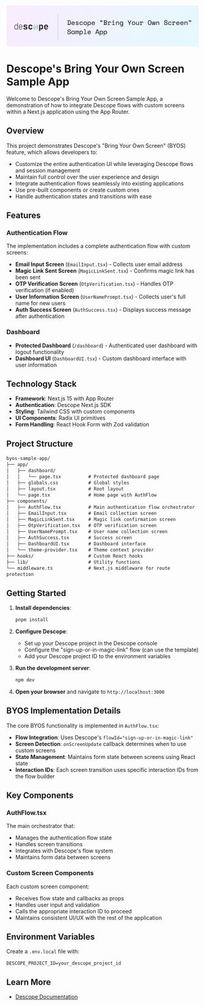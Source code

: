![Descope Bring Your Own Screen](readme-banner.png)

# Descope's Bring Your Own Screen Sample App

Welcome to Descope's Bring Your Own Screen Sample App, a demonstration of how to integrate Descope flows with custom screens within a Next.js application using the App Router.

## Overview

This project demonstrates Descope's "Bring Your Own Screen" (BYOS) feature, which allows developers to:
- Customize the entire authentication UI while leveraging Descope flows and session management
- Maintain full control over the user experience and design
- Integrate authentication flows seamlessly into existing applications
- Use pre-built components or create custom ones
- Handle authentication states and transitions with ease

## Features

### Authentication Flow
The implementation includes a complete authentication flow with custom screens:

- **Email Input Screen** (`EmailInput.tsx`) - Collects user email address
- **Magic Link Sent Screen** (`MagicLinkSent.tsx`) - Confirms magic link has been sent
- **OTP Verification Screen** (`OtpVerification.tsx`) - Handles OTP verification (if enabled)
- **User Information Screen** (`UserNamePrompt.tsx`) - Collects user's full name for new users
- **Auth Success Screen** (`AuthSuccess.tsx`) - Displays success message after authentication

### Dashboard
- **Protected Dashboard** (`/dashboard`) - Authenticated user dashboard with logout functionality
- **Dashboard UI** (`DashboardUI.tsx`) - Custom dashboard interface with user information

## Technology Stack

- **Framework**: Next.js 15 with App Router
- **Authentication**: Descope Next.js SDK
- **Styling**: Tailwind CSS with custom components
- **UI Components**: Radix UI primitives
- **Form Handling**: React Hook Form with Zod validation

## Project Structure

```
byos-sample-app/
├── app/
│   ├── dashboard/
│   │   └── page.tsx          # Protected dashboard page
│   ├── globals.css           # Global styles
│   ├── layout.tsx            # Root layout
│   └── page.tsx              # Home page with AuthFlow
├── components/
│   ├── AuthFlow.tsx          # Main authentication flow orchestrator
│   ├── EmailInput.tsx        # Email collection screen
│   ├── MagicLinkSent.tsx     # Magic link confirmation screen
│   ├── OtpVerification.tsx   # OTP verification screen
│   ├── UserNamePrompt.tsx    # User name collection screen
│   ├── AuthSuccess.tsx       # Success screen
│   ├── DashboardUI.tsx       # Dashboard interface
│   └── theme-provider.tsx    # Theme context provider
├── hooks/                    # Custom React hooks
├── lib/                      # Utility functions
└── middleware.ts             # Next.js middleware for route protection
```

## Getting Started

1. **Install dependencies**:
   ```bash
   pnpm install
   ```

2. **Configure Descope**:
   - Set up your Descope project in the Descope console
   - Configure the "sign-up-or-in-magic-link" flow (can use the template)
   - Add your Descope project ID to the environment variables

3. **Run the development server**:
   ```bash
   npm dev
   ```

4. **Open your browser** and navigate to `http://localhost:3000`

## BYOS Implementation Details

The core BYOS functionality is implemented in `AuthFlow.tsx`:

- **Flow Integration**: Uses Descope's `flowId="sign-up-or-in-magic-link"`
- **Screen Detection**: `onScreenUpdate` callback determines when to use custom screens
- **State Management**: Maintains form state between screens using React state
- **Interaction IDs**: Each screen transition uses specific interaction IDs from the flow builder

## Key Components

### AuthFlow.tsx
The main orchestrator that:
- Manages the authentication flow state
- Handles screen transitions
- Integrates with Descope's flow system
- Maintains form data between screens

### Custom Screen Components
Each custom screen component:
- Receives flow state and callbacks as props
- Handles user input and validation
- Calls the appropriate interaction ID to proceed
- Maintains consistent UI/UX with the rest of the application

## Environment Variables

Create a `.env.local` file with:
```
DESCOPE_PROJECT_ID=your_descope_project_id
```

## Learn More

- [Descope Documentation](https://docs.descope.com/)